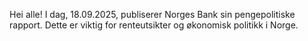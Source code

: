 Hei alle! I dag, 18.09.2025, publiserer Norges Bank sin pengepolitiske rapport. Dette er viktig for renteutsikter og økonomisk politikk i Norge.
